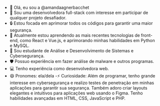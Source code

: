 - 👋 Olá, eu sou a @amandaagnerbacchet
- 👀 Sou uma desenvolvedora full-stack com interesse em participar de qualquer projeto desafiador.
- 🔒 Estou focada em aprimorar todos os códigos para garantir uma maior segurança.
- 🌱 Atualmente estou aprendendo as mais recentes tecnologias de front-end, como React e Vue.js, e aprimorando minhas habilidades em Python e MySQL.
- 💼 Sou estudante de Análise e Desenvolvimento de Sistemas e Cybersegurança.
- 🛡️ Possuo experiência em fazer análise de malware e outros programas.
- 💻 Tenho experiência como desenvolvedora web.
- 😄 Pronomes: ela/dela
-⚡ Curiosidade: Além de programar, tenho grande interesse em cybersegurança e realizo testes de penetração em minhas aplicações para garantir sua segurança.
Também adoro criar layouts elegantes e intuitivos para aplicações web usando o Figma. Tenho habilidades avançadas em HTML, CSS, JavaScript e PHP.

<!---
amandaagnerbacchet/amandaagnerbacchet is a ✨ special ✨ repository because its `README.md` (this file) appears on your GitHub profile.
You can click the Preview link to take a look at your changes.
--->
